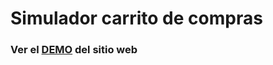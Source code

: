 # Simulador carrito de compras

### Ver el [DEMO](https://manufdev.github.io/desafio-clase-6/) del sitio web